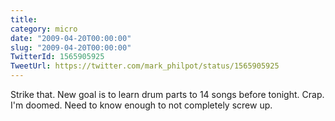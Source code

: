 ```yaml
---
title: 
category: micro
date: "2009-04-20T00:00:00"
slug: "2009-04-20T00:00:00"
TwitterId: 1565905925
TweetUrl: https://twitter.com/mark_philpot/status/1565905925
---
```


Strike that. New goal is to learn drum parts to 14 songs before tonight. Crap.
I'm doomed. Need to know enough to not completely screw up.
